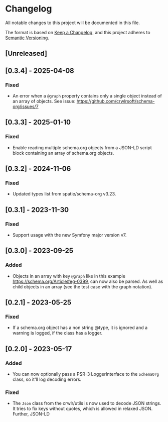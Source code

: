 # Changelog
All notable changes to this project will be documented in this file.

The format is based on [Keep a Changelog](https://keepachangelog.com/en/1.0.0/),
and this project adheres to [Semantic Versioning](https://semver.org/spec/v2.0.0.html).

## [Unreleased]

## [0.3.4] - 2025-04-08
### Fixed
* An error when a `@graph` property contains only a single object instead of an array of objects. See issue: https://github.com/crwlrsoft/schema-org/issues/7

## [0.3.3] - 2025-01-10
### Fixed
* Enable reading multiple schema.org objects from a JSON-LD script block containing an array of schema.org objects.

## [0.3.2] - 2024-11-06
### Fixed
* Updated types list from spatie/schema-org v3.23.

## [0.3.1] - 2023-11-30
### Fixed
* Support usage with the new Symfony major version v7.

## [0.3.0] - 2023-09-25
### Added
* Objects in an array with key `@graph` like in this example https://schema.org/Article#eg-0399, can now also be parsed. As well as child objects in an array (see the test case with the graph notation).

## [0.2.1] - 2023-05-25
### Fixed
* If a schema.org object has a non string @type, it is ignored and a warning is logged, if the class has a logger.

## [0.2.0] - 2023-05-17
### Added
* You can now optionally pass a PSR-3 LoggerInterface to the `SchemaOrg` class, so it'll log decoding errors.

### Fixed
* The `Json` class from the crwlr/utils is now used to decode JSON strings. It tries to fix keys without quotes, which is allowed in relaxed JSON. Further, JSON-LD <script> blocks containing an invalid JSON string are ignored and don't lead to an error anymore.

## [0.1.0] - 2022-09-22
Initial version containing `SchemaOrg` class that finds schema.org JSON-LD objects in HTML documents and converts them to instances of the classes from the spatie schema-org package.

